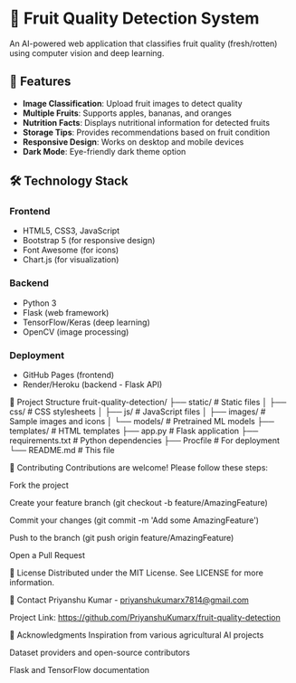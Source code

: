 # 🍎 Fruit Quality Detection System


An AI-powered web application that classifies fruit quality (fresh/rotten) using computer vision and deep learning.

## 🌟 Features

- **Image Classification**: Upload fruit images to detect quality
- **Multiple Fruits**: Supports apples, bananas, and oranges
- **Nutrition Facts**: Displays nutritional information for detected fruits
- **Storage Tips**: Provides recommendations based on fruit condition
- **Responsive Design**: Works on desktop and mobile devices
- **Dark Mode**: Eye-friendly dark theme option

## 🛠️ Technology Stack

### Frontend
- HTML5, CSS3, JavaScript
- Bootstrap 5 (for responsive design)
- Font Awesome (for icons)
- Chart.js (for visualization)

### Backend
- Python 3
- Flask (web framework)
- TensorFlow/Keras (deep learning)
- OpenCV (image processing)

### Deployment
- GitHub Pages (frontend)
- Render/Heroku (backend - Flask API)

📂 Project Structure
fruit-quality-detection/
├── static/               # Static files
│   ├── css/              # CSS stylesheets
│   ├── js/               # JavaScript files
│   ├── images/           # Sample images and icons
│   └── models/           # Pretrained ML models
├── templates/            # HTML templates
├── app.py                # Flask application
├── requirements.txt      # Python dependencies
├── Procfile              # For deployment
└── README.md             # This file

🤝 Contributing
Contributions are welcome! Please follow these steps:

Fork the project

Create your feature branch (git checkout -b feature/AmazingFeature)

Commit your changes (git commit -m 'Add some AmazingFeature')

Push to the branch (git push origin feature/AmazingFeature)

Open a Pull Request

📜 License
Distributed under the MIT License. See LICENSE for more information.

📧 Contact
Priyanshu Kumar - priyanshukumarx7814@gmail.com

Project Link: https://github.com/PriyanshuKumarx/fruit-quality-detection

🙏 Acknowledgments
Inspiration from various agricultural AI projects

Dataset providers and open-source contributors

Flask and TensorFlow documentation
